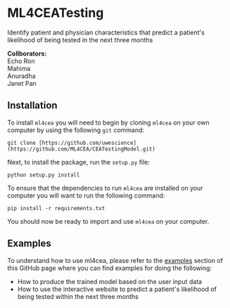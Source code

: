 # ML4CEATesting
Identify patient and physician characteristics that predict a patient's likelihood of being tested in the next three months

**Collborators:** <br>
Echo Ron <br>
Mahima <br>
Anuradha <br>
Janet Pan <br>


Installation
------------
To install `ml4cea` you will need to begin by cloning `ml4cea` on your own computer by using the following `git` command:

```
git clone [https://github.com/uwescience](https://github.com/ML4CEA/CEATestingModel.git)
```

Next, to install the package, run the `setup.py` file:

```
python setup.py install
```

To ensure that the dependencies to run `ml4cea` are installed on your computer you will want to run the following command:

```
pip install -r requirements.txt
```

You should now be ready to import and use `ml4cea` on your computer.

Examples
---------------------------
To understand how to use ml4cea, please refer to 
the [examples]() section of this GitHub page where you can find 
examples for doing the following:

- How to produce the trained model based on the user input data
- How to use the interactive website to predict a patient's likelihood of being tested within the next three months








 
